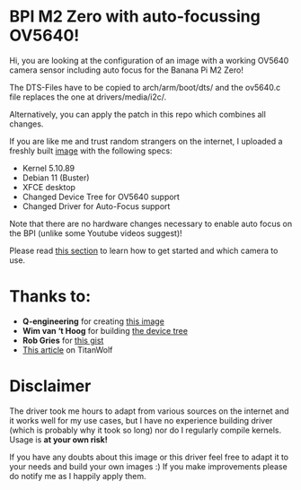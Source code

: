 # BPI M2 Zero with auto-focussing OV5640!
Hi, you are looking at the configuration of an image with a working OV5640 camera sensor including auto focus for the Banana Pi M2 Zero!

The DTS-Files have to be copied to arch/arm/boot/dts/ and the ov5640.c file replaces the one at drivers/media/i2c/.

Alternatively, you can apply the patch in this repo which combines all changes.

If you are like me and trust random strangers on the internet, I uploaded a freshly built [image](https://github.com/treim-de/bpim2z-ov5640/releases/tag/latest) with the following specs:
- Kernel 5.10.89
- Debian 11 (Buster)
- XFCE desktop
- Changed Device Tree for OV5640 support
- Changed Driver for Auto-Focus support

Note that there are no hardware changes necessary to enable auto focus on the BPI (unlike some Youtube videos suggest)!

Please read [this section](https://github.com/Qengineering/BananaPi-M2-Zero-OV5640#ov5640) to learn how to get started and which camera to use.

# Thanks to:
- **Q-engineering** for creating [this image](https://github.com/Qengineering/BananaPi-M2-Zero-OV5640)
- **Wim van ‘t Hoog** for building [the device tree](https://wvthoog.nl/nanopi-ov5640-camera/) 
- **Rob Gries** for [this gist](https://gist.github.com/RobGries/b7beb724574f6da2ff660604980f6311)
- [This article](https://titanwolf.org/Network/Articles/Article?AID=ebcdfabe-a530-4192-af40-58a8eab0a8fa) on TitanWolf

# Disclaimer
The driver took me hours to adapt from various sources on the internet and it works well for my use cases, but I have no experience building driver (which is probably why it took so long) nor do I regularly compile kernels. Usage is **at your own risk!**

If you have any doubts about this image or this driver feel free to adapt it to your needs and build your own images :) 
If you make improvements please do notify me as I happily apply them.
